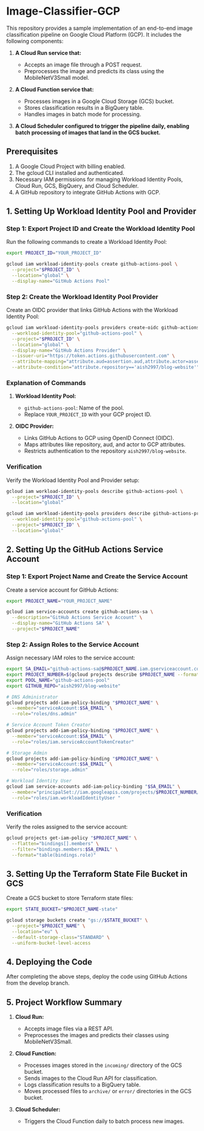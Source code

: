 # Image-Classifier-GCP

This repository provides a sample implementation of an end-to-end image classification pipeline on Google Cloud Platform (GCP). It includes the following components:

1. **A Cloud Run service that:**
   - Accepts an image file through a POST request.
   - Preprocesses the image and predicts its class using the MobileNetV3Small model.

2. **A Cloud Function service that:**
   - Processes images in a Google Cloud Storage (GCS) bucket.
   - Stores classification results in a BigQuery table.
   - Handles images in batch mode for processing.

3. **A Cloud Scheduler configured to trigger the pipeline daily, enabling batch processing of images that land in the GCS bucket.**

## Prerequisites

1. A Google Cloud Project with billing enabled.
2. The gcloud CLI installed and authenticated.
3. Necessary IAM permissions for managing Workload Identity Pools, Cloud Run, GCS, BigQuery, and Cloud Scheduler.
4. A GitHub repository to integrate GitHub Actions with GCP.

## 1. Setting Up Workload Identity Pool and Provider

### Step 1: Export Project ID and Create the Workload Identity Pool

Run the following commands to create a Workload Identity Pool:

```bash
export PROJECT_ID="YOUR_PROJECT_ID"

gcloud iam workload-identity-pools create github-actions-pool \
  --project="$PROJECT_ID" \
  --location="global" \
  --display-name="GitHub Actions Pool"
```

### Step 2: Create the Workload Identity Pool Provider

Create an OIDC provider that links GitHub Actions with the Workload Identity Pool:

```bash
gcloud iam workload-identity-pools providers create-oidc github-actions-provider \
  --workload-identity-pool="github-actions-pool" \
  --project="$PROJECT_ID" \
  --location="global" \
  --display-name="GitHub Actions Provider" \
  --issuer-uri="https://token.actions.githubusercontent.com" \
  --attribute-mapping="attribute.aud=assertion.aud,attribute.actor=assertion.actor,attribute.repository=assertion.repository,google.subject=assertion.sub" \
  --attribute-condition="attribute.repository=='aish2997/blog-website'"
```

### Explanation of Commands

1. **Workload Identity Pool:**
   - `github-actions-pool`: Name of the pool.
   - Replace `YOUR_PROJECT_ID` with your GCP project ID.

2. **OIDC Provider:**
   - Links GitHub Actions to GCP using OpenID Connect (OIDC).
   - Maps attributes like repository, aud, and actor to GCP attributes.
   - Restricts authentication to the repository `aish2997/blog-website`.

### Verification

Verify the Workload Identity Pool and Provider setup:

```bash
gcloud iam workload-identity-pools describe github-actions-pool \
  --project="$PROJECT_ID" \
  --location="global"

gcloud iam workload-identity-pools providers describe github-actions-provider \
  --workload-identity-pool="github-actions-pool" \
  --project="$PROJECT_ID" \
  --location="global"
```

## 2. Setting Up the GitHub Actions Service Account

### Step 1: Export Project Name and Create the Service Account

Create a service account for GitHub Actions:

```bash
export PROJECT_NAME="YOUR_PROJECT_NAME"

gcloud iam service-accounts create github-actions-sa \
  --description="GitHub Actions Service Account" \
  --display-name="GitHub Actions SA" \
  --project="$PROJECT_NAME"
```

### Step 2: Assign Roles to the Service Account

Assign necessary IAM roles to the service account:

```bash
export SA_EMAIL="github-actions-sa@$PROJECT_NAME.iam.gserviceaccount.com"
export PROJECT_NUMBER=$(gcloud projects describe $PROJECT_NAME --format="value(projectNumber)")
export POOL_NAME="github-actions-pool"
export GITHUB_REPO="aish2997/blog-website"

# DNS Administrator
gcloud projects add-iam-policy-binding "$PROJECT_NAME" \
  --member="serviceAccount:$SA_EMAIL" \
  --role="roles/dns.admin"

# Service Account Token Creator
gcloud projects add-iam-policy-binding "$PROJECT_NAME" \
  --member="serviceAccount:$SA_EMAIL" \
  --role="roles/iam.serviceAccountTokenCreator"

# Storage Admin
gcloud projects add-iam-policy-binding "$PROJECT_NAME" \
  --member="serviceAccount:$SA_EMAIL" \
  --role="roles/storage.admin"

# Workload Identity User
gcloud iam service-accounts add-iam-policy-binding "$SA_EMAIL" \
  --member="principalSet://iam.googleapis.com/projects/$PROJECT_NUMBER/locations/global/workloadIdentityPools/$POOL_NAME/attribute.repository/$GITHUB_REPO" \
  --role="roles/iam.workloadIdentityUser "
```

### Verification

Verify the roles assigned to the service account:

```bash
gcloud projects get-iam-policy "$PROJECT_NAME" \
  --flatten="bindings[].members" \
  --filter="bindings.members:$SA_EMAIL" \
  --format="table(bindings.role)"
```

## 3. Setting Up the Terraform State File Bucket in GCS

Create a GCS bucket to store Terraform state files:

```bash
export STATE_BUCKET="$PROJECT_NAME-state"

gcloud storage buckets create "gs://$STATE_BUCKET" \
  --project="$PROJECT_NAME" \
  --location="eu" \
  --default-storage-class="STANDARD" \
  --uniform-bucket-level-access
```

## 4. Deploying the Code

After completing the above steps, deploy the code using GitHub Actions from the develop branch.

## 5. Project Workflow Summary

1. **Cloud Run:**
   - Accepts image files via a REST API.
   - Preprocesses the images and predicts their classes using MobileNetV3Small.

2. **Cloud Function:**
   - Processes images stored in the `incoming/` directory of the GCS bucket.
   - Sends images to the Cloud Run API for classification.
   - Logs classification results to a BigQuery table.
   - Moves processed files to `archive/` or `error/` directories in the GCS bucket.

3. **Cloud Scheduler:**
   - Triggers the Cloud Function daily to batch process new images.